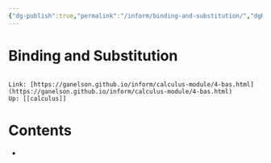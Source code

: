 ```yaml
---
{"dg-publish":true,"permalink":"/inform/binding-and-substitution/","dgHomeLink":true,"dgPassFrontmatter":false}
---
```


# Binding and Substitution
```ad-info

Link: [https://ganelson.github.io/inform/calculus-module/4-bas.html](https://ganelson.github.io/inform/calculus-module/4-bas.html)
Up: [[calculus]]
```

# Contents
- 